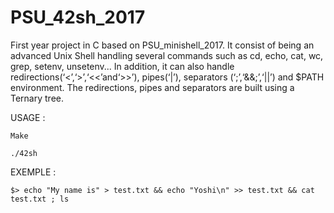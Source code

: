 # PSU_42sh_2017
First year project in C based on PSU_minishell_2017.
It consist of being an advanced Unix Shell handling several commands such as cd, echo, cat, wc, grep, setenv, unsetenv...
In addition, it can also handle redirections(‘<’,‘>’,‘<<’and‘>>’), pipes(‘|’), separators (‘;’,‘&&;’,‘||’) and $PATH environment.
The redirections, pipes and separators are built using a Ternary tree.

USAGE :

    Make

    ./42sh

EXEMPLE :

    $> echo "My name is" > test.txt && echo "Yoshi\n" >> test.txt && cat test.txt ; ls
